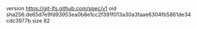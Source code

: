 version https://git-lfs.github.com/spec/v1
oid sha256:de65d7e9fd93953ea0b8e1cc2f391f013a30a3faae6304fb5861de34cdc3977b
size 82

